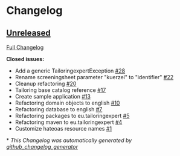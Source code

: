 # Changelog

## [Unreleased](https://github.com/tailoringexpert/plattform/tree/HEAD)

[Full Changelog](https://github.com/tailoringexpert/plattform/compare/ef72a8e508e9e6d79bd268aba4ef257b48bb1a9d...HEAD)

**Closed issues:**

- Add a generic TailoringexpertException [\#28](https://github.com/tailoringexpert/plattform/issues/28)
- Rename screeningsheet parameter "kuerzel" to "identifier" [\#22](https://github.com/tailoringexpert/plattform/issues/22)
- Cleanup refactoring [\#20](https://github.com/tailoringexpert/plattform/issues/20)
- Tailoring base catalog reference [\#17](https://github.com/tailoringexpert/plattform/issues/17)
- Create sample application [\#13](https://github.com/tailoringexpert/plattform/issues/13)
- Refactoring domain objects to english [\#10](https://github.com/tailoringexpert/plattform/issues/10)
- Refactoring database to english [\#7](https://github.com/tailoringexpert/plattform/issues/7)
- Refactoring packages to eu.tailoringexpert [\#5](https://github.com/tailoringexpert/plattform/issues/5)
- Refactoring maven to eu.tailoringexpert [\#4](https://github.com/tailoringexpert/plattform/issues/4)
- Customize hateoas resource names [\#1](https://github.com/tailoringexpert/plattform/issues/1)



\* *This Changelog was automatically generated by [github_changelog_generator](https://github.com/github-changelog-generator/github-changelog-generator)*
